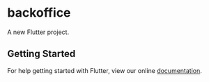 # backoffice

A new Flutter project.

## Getting Started

For help getting started with Flutter, view our online
[documentation](https://flutter.io/).

